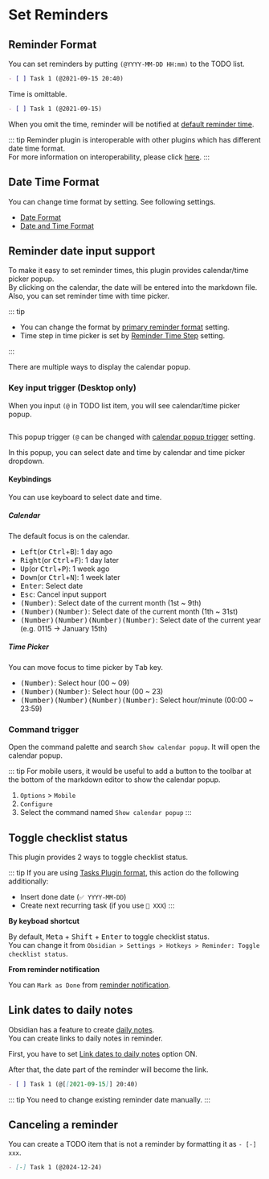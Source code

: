 # Set Reminders

## Reminder Format

You can set reminders by putting `(@YYYY-MM-DD HH:mm)` to the TODO list.

```markdown
- [ ] Task 1 (@2021-09-15 20:40)
```

Time is omittable.

```markdown
- [ ] Task 1 (@2021-09-15)
```

When you omit the time, reminder will be notified at [default reminder time](/setting/#reminder-time).

::: tip
Reminder plugin is interoperable with other plugins which has different date time format.  
For more information on interoperability, please click [here](/guide/interop-tasks).
:::

## Date Time Format

You can change time format by setting.
See following settings.

- [Date Format](/setting/#date-format)
- [Date and Time Format](/setting/#date-and-time-format)

## Reminder date input support

To make it easy to set reminder times, this plugin provides calendar/time picker popup.  
By clicking on the calendar, the date will be entered into the markdown file.
Also, you can set reminder time with time picker.

::: tip

- You can change the format by [primary reminder format](/setting/#primary-reminder-format) setting.
- Time step in time picker is set by [Reminder Time Step](/setting/#reminder-time-step) setting.

:::

There are multiple ways to display the calendar popup.

### Key input trigger (Desktop only)

When you input `(@` in TODO list item, you will see calendar/time picker popup.  

<img :src="$withBase('/images/reminder-input-support.png')" width="400px">

This popup trigger `(@` can be changed with [calendar popup trigger](/setting/#calendar-popup-trigger) setting.

In this popup, you can select date and time by calendar and time picker dropdown.

#### Keybindings

You can use keyboard to select date and time.

##### Calendar

The default focus is on the calendar.

- <kbd>Left</kbd>(or <kbd>Ctrl</kbd>+<kbd>B</kbd>): 1 day ago
- <kbd>Right</kbd>(or <kbd>Ctrl</kbd>+<kbd>F</kbd>): 1 day later
- <kbd>Up</kbd>(or <kbd>Ctrl</kbd>+<kbd>P</kbd>): 1 week ago
- <kbd>Down</kbd>(or <kbd>Ctrl</kbd>+<kbd>N</kbd>): 1 week later
- <kbd>Enter</kbd>: Select date
- <kbd>Esc</kbd>: Cancel input support
- <kbd>(Number)</kbd>: Select date of the current month (1st ~ 9th)
- <kbd>(Number)(Number)</kbd>: Select date of the current month (1th ~ 31st)
- <kbd>(Number)(Number)(Number)(Number)</kbd>: Select date of the current year (e.g. 0115 -> January 15th)

##### Time Picker

You can move focus to time picker by <kbd>Tab</kbd> key.

- <kbd>(Number)</kbd>: Select hour (00 ~ 09)
- <kbd>(Number)(Number)</kbd>: Select hour (00 ~ 23)
- <kbd>(Number)(Number)(Number)(Number)</kbd>: Select hour/minute (00:00 ~ 23:59)

### Command trigger

Open the command palette and search `Show calendar popup`.
It will open the calendar popup.

::: tip
For mobile users, it would be useful to add a button to the toolbar at the bottom of the markdown editor to show the calendar popup.

1. `Options` > `Mobile`
2. `Configure`
3. Select the command named `Show calendar popup`
:::

## Toggle checklist status

This plugin provides 2 ways to toggle checklist status.

::: tip
If you are using [Tasks Plugin format](/guide/interop-tasks.html), this action do the following additionally:
- Insert done date (`✅ YYYY-MM-DD`)
- Create next recurring task (if you use `🔁 XXX`)
:::

**By keyboad shortcut**

By default, <kbd>Meta</kbd> + <kbd>Shift</kbd> + <kbd>Enter</kbd> to toggle checklist status.  
You can change it from `Obsidian > Settings > Hotkeys > Reminder: Toggle checklist status`.

**From reminder notification**

You can `Mark as Done` from [reminder notification](/guide/notification.html).

## Link dates to daily notes

Obsidian has a feature to create [daily notes](https://help.obsidian.md/Plugins/Daily+notes).  
You can create links to daily notes in reminder.

First, you have to set [Link dates to daily notes](/setting/#link-dates-to-daily-notes) option ON.

After that, the date part of the reminder will become the link.

```markdown
- [ ] Task 1 (@[[2021-09-15]] 20:40)
```

::: tip
You need to change existing reminder date manually.
:::

## Canceling a reminder

You can create a TODO item that is not a reminder by formatting it as `- [-] xxx`.

```markdown
- [-] Task 1 (@2024-12-24)
```
